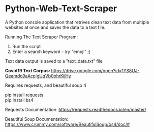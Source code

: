 # Python-Web-Text-Scraper
A Python console application that retrives clean text data from multiple websites at once and saves the data to a text file. 

Running The Text Scraper Program:

1. Run the script
2. Enter a search keyword - try "emoji" ;)

Text data output is saved to a "text_data.txt" file


<b>Covid19 Text Corpus: </b> https://drive.google.com/open?id=1YS8UJ-Qeamdo9aAcpIgUqVb0ohrKijHy

Requires requests, and beautiful soup 4

pip install requests <br>
pip install bs4

Requests Documentation: 
https://requests.readthedocs.io/en/master/

Beautiful Soup Documentation:
https://www.crummy.com/software/BeautifulSoup/bs4/doc/#


